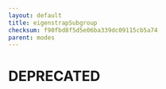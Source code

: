```yaml
---
layout: default
title: eigenstrapSubgroup
checksum: f90fbd8f5d5e06ba339dc09115cb5a74
parent: modes
---
```



 
# DEPRECATED
